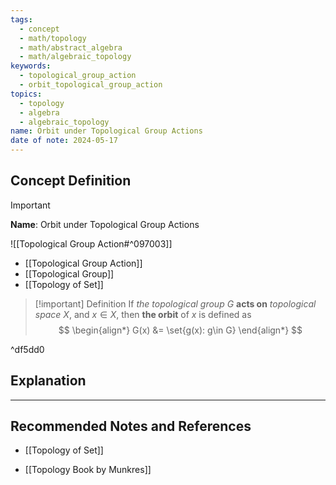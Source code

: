 ```yaml
---
tags:
  - concept
  - math/topology
  - math/abstract_algebra
  - math/algebraic_topology
keywords:
  - topological_group_action
  - orbit_topological_group_action
topics:
  - topology
  - algebra
  - algebraic_topology
name: Orbit under Topological Group Actions
date of note: 2024-05-17
---
```


## Concept Definition

>[!important]
>**Name**: Orbit under Topological Group Actions

![[Topological Group Action#^097003]]

- [[Topological Group Action]]
- [[Topological Group]]
- [[Topology of Set]]


>[!important] Definition
>If *the topological group* $G$ **acts on** *topological space* $X$, and $x \in X$, then **the orbit** of $x$ is defined as
>$$
> \begin{align*}
> G(x) &= \set{g(x): g\in G}
> \end{align*}
>$$ 

^df5dd0




## Explanation





-----------
##  Recommended Notes and References


- [[Topology of Set]]

- [[Topology Book by Munkres]]